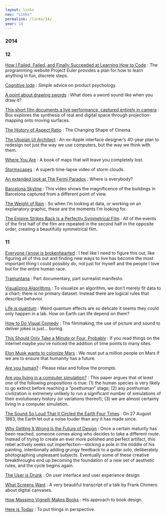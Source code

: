 ```yaml
---
layout: links
nav: "Links"
permalink: /links/14/
year: 14
---
```


### 2014

<h3 id="12">12</h3>

[How I Failed, Failed, and Finally Succeeded at Learning How to Code](http://www.theatlantic.com/technology/archive/2011/06/how-i-failed-failed-and-finally-succeeded-at-learning-how-to-code/239855/?single_page=true)
: The programming website Project Euler provides a plan for how to learn anything in fun, discrete steps.

[Cognitive lode](http://coglode.com)
: Simple advice on product psychology.

[A point about drawing swords](https://www.youtube.com/watch?v=yzbfuI0PMdA)
: What does a sword sound like when you draw it?

[This short film documents a live performance, captured entirely in camera](http://vimeo.com/75260457)
: Box explores the synthesis of real and digital space through projection-mapping onto moving surfaces.

[The History of Aspect Ratio](http://vimeo.com/68830569)
: The Changing Shape of Cinema.

[The Utopian UI Architect](https://medium.com/re-form/the-utopian-ui-architect-34dead42a28)
: An ex-Apple interface designer’s 40-year plan to redesign not just the way we use computers, but the way we think with them.

[Where You Are](http://where-you-are.com/)
: A book of maps that will leave you completely lost.

[Stormscapes](http://vimeo.com/110140870)
: A superb time-lapse video of storm clouds.

[An extended look at The Fermi Paradox](http://waitbutwhy.com/2014/05/fermi-paradox.html)
: Where is everybody?

[Barcelona Skyline](http://vimeo.com/78822120)
: This video shows the magnificence of the buildings in Barcelona captured from a different point of view.

[The Weight of Rain](http://style.org/visualized/)
: So when I’m looking at data, or working on an explanatory graphic, these are the moments I’m looking for.

[The Empire Strikes Back Is a Perfectly Symmetrical Film](http://dejareviewer.com/2014/05/20/cinematic-chiasmus-the-empire-strikes-back-is-a-perfectly-symmetrical-film/)
: All of the events of the first half of the film are repeated in the second half in the opposite order, creating a beautifully symmetrical film.

<h3 id="11">11</h3>

[Everyone I know is brokenhearted](http://zenarchery.com/2014/08/everyone-i-know-is-brokenhearted/)
: I feel like I need to figure this out, like figuring all of this out and finding new ways to live has become the most important thing I could possibly do, not just for myself and the people I love but for the entire human race.

[Tramuntana](http://vimeo.com/61516266)
: Part documentary, part surrealist manifesto.

[Visualizing Algorithms](http://bost.ocks.org/mike/algorithms/)
: To visualize an algorithm, we don’t merely fit data to a chart; there is no primary dataset. Instead there are logical rules that describe behavior.

[Life is quantum](http://aeon.co/magazine/science/quantum-biology-the-uncanny-order-of-life/)
: Weird quantum effects are so delicate it seems they could only happen in a lab. How on Earth can life depend on them?

[How to Do Visual Comedy](https://www.youtube.com/watch?v=3FOzD4Sfgag)
: The filmmaking, the use of picture and sound to deliver jokes is just… boring.

[This Should Only Take a Minute or Four, Probably](https://medium.com/@fchimero/this-should-only-take-a-minute-or-four-probably-e38bb7bf2adf)
: If you read things on the internet maybe you’ve noticed the addition of time points to many sites.

[Elon Musk wants to colonize Mars](http://aeon.co/magazine/technology/the-elon-musk-interview-on-mars/)
: We must put a million people on Mars if we are to ensure that humanity has a future.

[Are you human?](http://www.ted.com/talks/ze_frank_are_you_human)
: Please relax and follow the prompts.

[Are you living in a computer simulation?](http://www.simulation-argument.com/simulation.html)
: This paper argues that _at least one_ of the following propositions is true: (1) the human species is very likely to go extinct before reaching a “posthuman” stage; (2) any posthuman civilization is extremely unlikely to run a significant number of simulations of their evolutionary history (or variations thereof); (3) we are almost certainly living in a computer simulation.

[The Sound So Loud That It Circled the Earth Four Times](http://nautil.us/blog/the-sound-so-loud-that-it-circled-the-earth-four-times)
: On 27 August 1883, the Earth let out a noise louder than any it has made since.

[Why Getting It Wrong Is the Future of Design](http://www.wired.com/2014/09/wrong-theory/)
: Once a certain maturity has been reached, someone comes along who decides to take a different route. Instead of trying to create an ever more polished and perfect artifact, this rebel actively seeks out imperfection—sticking a pole in the middle of his painting, intentionally adding grungy feedback to a guitar solo, deliberately photographing unpleasant subjects. Eventually some of these creative breakthroughs end up becoming the foundation of a new set of aesthetic rules, and the cycle begins again.

[The User is Drunk](http://www.youtube.com/watch?v=r2CbbBLVaPk)
: On user interface and user experience design.

[What Screens Want](http://frankchimero.com/talks/what-screens-want/transcript/)
: A very beautiful transcript of a talk by Frank Chimero about digital canvases.

[How Massimo Vignelli Makes Books](http://vimeo.com/64811872)
: His approach to book design.

[Here is Today](http://hereistoday.com/)
: To put things in perspective.
